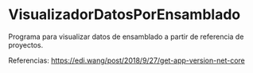 # VisualizadorDatosPorEnsamblado
Programa para visualizar datos de ensamblado a partir de referencia de proyectos.

Referencias: https://edi.wang/post/2018/9/27/get-app-version-net-core
